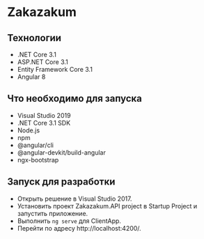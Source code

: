 # Zakazakum

## Технологии
* .NET Core 3.1
* ASP.NET Core 3.1
* Entity Framework Core 3.1
* Angular 8

## Что необходимо для запуска
* Visual Studio 2019
* .NET Core 3.1 SDK
* Node.js
* npm
* @angular/cli
* @angular-devkit/build-angular
* ngx-bootstrap

## Запуск для разработки
* Открыть решение в Visual Studio 2017. 
* Установить проект Zakazakum.API project в Startup Project и запустить приложение.
* Выполнить `ng serve` для ClientApp. 
* Перейти по адресу http://localhost:4200/.
